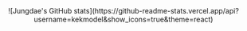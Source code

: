  <center>![Jungdae's GitHub stats](https://github-readme-stats.vercel.app/api?username=kekmodel&show_icons=true&theme=react)</center>
